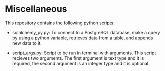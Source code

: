 # Miscellaneous
This repository contains the following python scripts:
* sqlalchemy_py.py: To connect to a PostgreSQL database, make a query by using a python variable, retrieves data from a table, and appends new data to it.

* script_args.py: Script to be run in terminal with arguments.
This script recieves two arguments. The first argument is text type and it is required,
the second argument is an integer type and it is optional.
